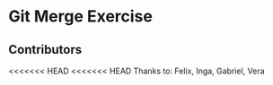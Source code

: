 # Git Merge Exercise

## Contributors

<<<<<<< HEAD
<<<<<<< HEAD
Thanks to: Felix, Inga, Gabriel, Vera
